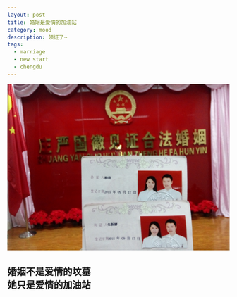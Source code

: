 ```yaml
---
layout: post
title: 婚姻是爱情的加油站
category: mood
description: 领证了~
tags:
  - marriage
  - new start
  - chengdu
---
```


![marriage](/media/image/2015/marriage.jpg)

婚姻不是爱情的坟墓  
她只是爱情的加油站  
---

